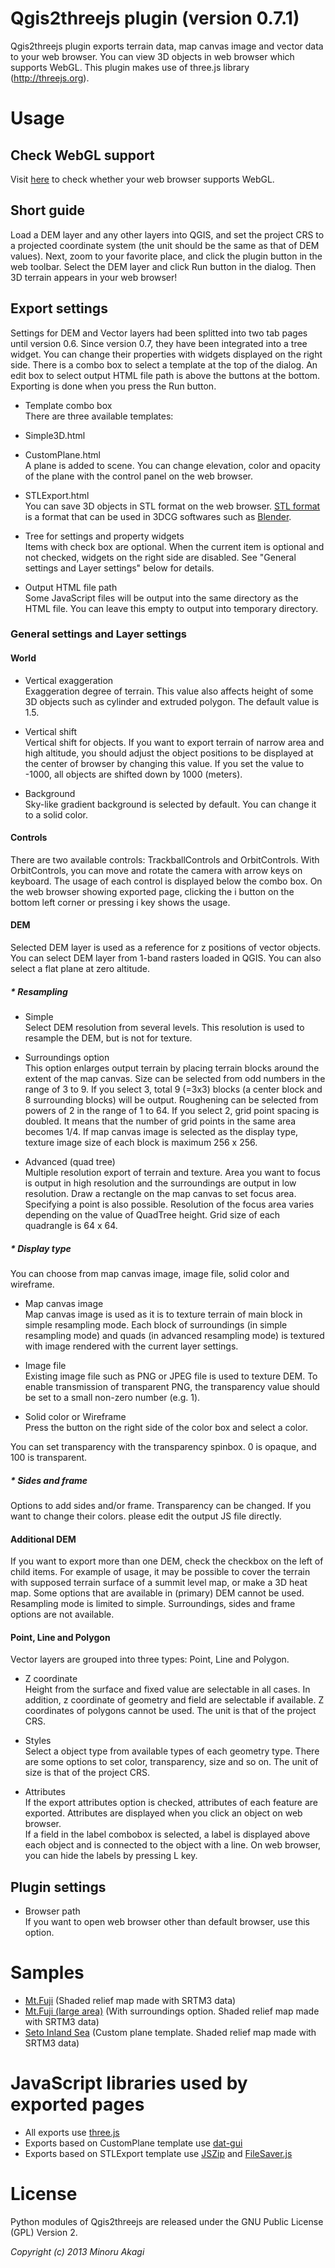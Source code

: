 Qgis2threejs plugin (version 0.7.1)
=====================================

Qgis2threejs plugin exports terrain data, map canvas image and vector data to your web browser. You can view 3D objects in web browser which supports WebGL. This plugin makes use of three.js library (http://threejs.org).

Usage
=====

Check WebGL support
-------------------
Visit [here](http://get.webgl.org/) to check whether your web browser supports WebGL.


Short guide
-----------
Load a DEM layer and any other layers into QGIS, and set the project CRS to a projected coordinate system (the unit should be the same as that of DEM values). Next, zoom to your favorite place, and click the plugin button in the web toolbar. Select the DEM layer and click Run button in the dialog. Then 3D terrain appears in your web browser!


Export settings
---------------
Settings for DEM and Vector layers had been splitted into two tab pages until version 0.6. Since version 0.7, they have been integrated into a tree widget. You can change their properties with widgets displayed on the right side. There is a combo box to select a template at the top of the dialog. An edit box to select output HTML file path is above the buttons at the bottom. Exporting is done when you press the Run button.

* Template combo box  
There are three available templates:
 * Simple3D.html  
 * CustomPlane.html  
  A plane is added to scene. You can change elevation, color and opacity of the plane with the control panel on the web browser.
 * STLExport.html  
  You can save 3D objects in STL format on the web browser. [STL format](http://en.wikipedia.org/wiki/STL_%28file_format%29) is a format that can be used in 3DCG softwares such as [Blender](http://www.blender.org/).

* Tree for settings and property widgets  
Items with check box are optional. When the current item is optional and not checked, widgets on the right side are disabled. See "General settings and Layer settings" below for details.

* Output HTML file path  
Some JavaScript files will be output into the same directory as the HTML file. You can leave this empty to output into temporary directory.

### General settings and Layer settings
#### World
* Vertical exaggeration  
Exaggeration degree of terrain. This value also affects height of some 3D objects such as cylinder and extruded polygon. The default value is 1.5.

* Vertical shift  
Vertical shift for objects. If you want to export terrain of narrow area and high altitude, you should adjust the object positions to be displayed at the center of browser by changing this value. If you set the value to -1000, all objects are shifted down by 1000 (meters).

* Background  
Sky-like gradient background is selected by default. You can change it to a solid color.

#### Controls
There are two available controls: TrackballControls and OrbitControls. With OrbitControls, you can move and rotate the camera with arrow keys on keyboard. The usage of each control is displayed below the combo box. On the web browser showing exported page, clicking the i button on the bottom left corner or pressing i key shows the usage.

#### DEM
Selected DEM layer is used as a reference for z positions of vector objects. You can select DEM layer from 1-band rasters loaded in QGIS. You can also select a flat plane at zero altitude.

##### * Resampling
* Simple  
Select DEM resolution from several levels. This resolution is used to resample the DEM, but is not for texture.

 * Surroundings option  
This option enlarges output terrain by placing terrain blocks around the extent of the map canvas. Size can be selected from odd numbers in the range of 3 to 9. If you select 3, total 9 (=3x3) blocks (a center block and 8 surrounding blocks) will be output. Roughening can be selected from powers of 2 in the range of 1 to 64. If you select 2, grid point spacing is doubled. It means that the number of grid points in the same area becomes 1/4. If map canvas image is selected as the display type, texture image size of each block is maximum 256 x 256.

* Advanced (quad tree)  
Multiple resolution export of terrain and texture. Area you want to focus is output in high resolution and the surroundings are output in low resolution. Draw a rectangle on the map canvas to set focus area. Specifying a point is also possible. Resolution of the focus area varies depending on the value of QuadTree height. Grid size of each quadrangle is 64 x 64.

##### * Display type
You can choose from map canvas image, image file, solid color and wireframe.

* Map canvas image  
Map canvas image is used as it is to texture terrain of main block in simple resampling mode. Each block of surroundings (in simple resampling mode) and quads (in advanced resampling mode) is textured with image rendered with the current layer settings.

* Image file  
Existing image file such as PNG or JPEG file is used to texture DEM. To enable transmission of transparent PNG, the transparency value should be set to a small non-zero number (e.g. 1).

* Solid color or Wireframe  
Press the button on the right side of the color box and select a color.

You can set transparency with the transparency spinbox. 0 is opaque, and 100 is transparent.

##### * Sides and frame
Options to add sides and/or frame. Transparency can be changed. If you want to change their colors. please edit the output JS file directly.

#### Additional DEM
If you want to export more than one DEM, check the checkbox on the left of child items. For example of usage, it may be possible to cover the terrain with supposed terrain surface of a summit level map, or make a 3D heat map.
Some options that are available in (primary) DEM cannot be used. Resampling mode is limited to simple. Surroundings, sides and frame options are not available.

#### Point, Line and Polygon
Vector layers are grouped into three types: Point, Line and Polygon.

* Z coordinate  
Height from the surface and fixed value are selectable in all cases. In addition, z coordinate of geometry and field are selectable if available. Z coordinates of polygons cannot be used. The unit is that of the project CRS.

* Styles  
Select a object type from available types of each geometry type. There are some options to set color, transparency, size and so on. The unit of size is that of the project CRS.

* Attributes  
If the export attributes option is checked, attributes of each feature are exported. Attributes are displayed when you click an object on web browser.  
If a field in the label combobox is selected, a label is displayed above each object and is connected to the object with a line. On web browser, you can hide the labels by pressing L key.

Plugin settings
---------------
* Browser path  
If you want to open web browser other than default browser, use this option.


Samples
=======
* [Mt.Fuji](https://dl.dropboxusercontent.com/u/21526091/qgis-plugins/samples/threejs/mt_fuji.html) (Shaded relief map made with SRTM3 data)
* [Mt.Fuji (large area)](https://dl.dropboxusercontent.com/u/21526091/qgis-plugins/samples/threejs/mt_fujiL.html) (With surroundings option. Shaded relief map made with SRTM3 data)
* [Seto Inland Sea](https://dl.dropboxusercontent.com/u/21526091/qgis-plugins/samples/threejs/seto_inland_sea.html) (Custom plane template. Shaded relief map made with SRTM3 data)

JavaScript libraries used by exported pages
===========================================
* All exports use [three.js](http://threejs.org)
* Exports based on CustomPlane template use [dat-gui](https://code.google.com/p/dat-gui/)
* Exports based on STLExport template use [JSZip](http://stuk.github.io/jszip/) and [FileSaver.js](https://github.com/eligrey/FileSaver.js/)

License
=======
Python modules of Qgis2threejs are released under the GNU Public License (GPL) Version 2.

_Copyright (c) 2013 Minoru Akagi_
